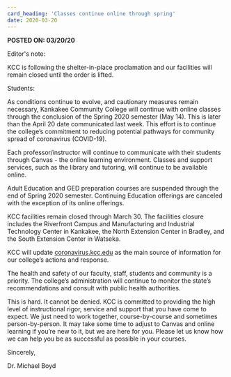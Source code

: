 ```yaml
---
card_heading: 'Classes continue online through spring'
date: 2020-03-20
---
```


<p><strong>POSTED ON: 03/20/20</strong></p>
<p>Editor's note:</p>
<p>KCC is following the shelter-in-place proclamation and our facilities will remain closed until the order is lifted.</p>
<p>Students:</p>
<p>As conditions continue to evolve, and cautionary measures remain necessary, Kankakee Community College will continue with online classes through the conclusion of the Spring 2020 semester (May 14). This is later than the April 20 date communicated last week. This effort is to continue the college&rsquo;s commitment to reducing potential pathways for community spread of coronavirus (COVID-19).</p>
<p>Each professor/instructor will continue to communicate with their students through Canvas - the online learning environment. Classes and support services, such as the library and tutoring, will continue to be available online.</p>
<p>Adult Education and GED preparation courses are suspended through the end of Spring 2020 semester. Continuing Education offerings are canceled with the exception of its online offerings.</p>
<p>KCC facilities remain closed through March 30. The facilities closure includes the Riverfront Campus and Manufacturing and Industrial Technology Center in Kankakee, the North Extension Center in Bradley, and the South Extension Center in Watseka.</p>
<p>KCC will update <a target="_blank" rel="noopener noreferrer" href="https://coronavirus.kcc.edu/">coronavirus.kcc.edu</a> as the main source of information for our college&rsquo;s actions and response.</p>
<p>The health and safety of our faculty, staff, students and community is a priority. The college&rsquo;s administration will continue to monitor the state&rsquo;s recommendations and consult with public health authorities.</p>
<p>This is hard. It cannot be denied. KCC is committed to providing the high level of instructional rigor, service and support that you have come to expect. We just need to work together, course-by-course and sometimes person-by-person. It may take some time to adjust to Canvas and online learning if you&rsquo;re new to it, but we are here for you. Please let us know how we can help you be as successful as possible in your courses.</p>
<p>Sincerely,</p>
<p>Dr. Michael Boyd</p>
